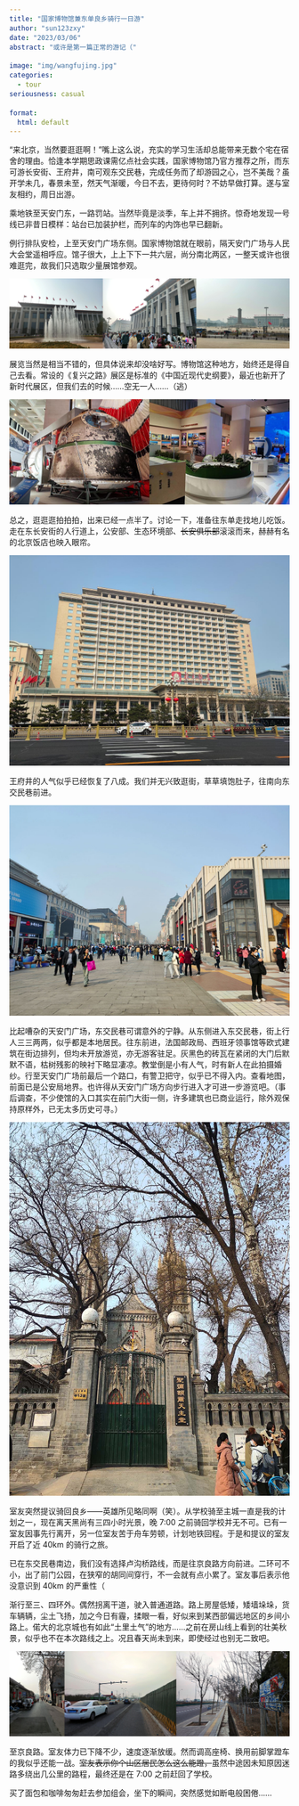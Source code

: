 ```yaml
---
title: "国家博物馆兼东单良乡骑行一日游"
author: "sun123zxy"
date: "2023/03/06"
abstract: "或许是第一篇正常的游记（"

image: "img/wangfujing.jpg"
categories:
  - tour
seriousness: casual
  
format:
  html: default
---
```


“来北京，当然要逛逛啊！”嘴上这么说，充实的学习生活却总能带来无数个宅在宿舍的理由。恰逢本学期思政课需亿点社会实践，国家博物馆乃官方推荐之所，而东可游长安街、王府井，南可观东交民巷，完成任务而了却游园之心，岂不美哉？虽开学未几，春景未至，然天气渐暖，今日不去，更待何时？不妨早做打算。遂与室友相约，周日出游。

乘地铁至天安门东，一路罚站。当然毕竟是淡季，车上并不拥挤。惊奇地发现一号线已非昔日模样：站台已加装护栏，而列车的内饰也早已翻新。

例行排队安检，上至天安门广场东侧。国家博物馆就在眼前，隔天安门广场与人民大会堂遥相呼应。馆子很大，上上下下一共六层，尚分南北两区，一整天或许也很难逛完，故我们只选取少量展馆参观。

![博物馆外侧](img/col-museum-outside.jpg)

展览当然是相当不错的，但具体说来却没啥好写。博物馆这种地方，始终还是得自己去看。常设的《复兴之路》展区是标准的《中国近现代史纲要》，最近也新开了新时代展区，但我们去的时候……空无一人……（逃）

![神州十三号返回舱（左）；复兴之路“新时代”展厅（右）](img/museum-exhibits.jpg)

总之，逛逛逛拍拍拍，出来已经一点半了。讨论一下，准备往东单走找地儿吃饭。走在东长安街的人行道上，公安部、生态环境部、~~长安俱乐部~~滚滚而来，赫赫有名的北京饭店也映入眼帘。

![挺敦实一栋楼](img/beijing-hotel.jpg)

王府井的人气似乎已经恢复了八成。我们并无兴致逛街，草草填饱肚子，往南向东交民巷前进。

![王府井步行街](img/wangfujing.jpg)

比起嘈杂的天安门广场，东交民巷可谓意外的宁静。从东侧进入东交民巷，街上行人三三两两，似乎都是本地居民。往东前进，法国邮政局、西班牙领事馆等欧式建筑在街边排列，但均未开放游览，亦无游客驻足。灰黑色的砖瓦在紧闭的大门后默默不语，枯树残影的映衬下略显凄凉。教堂倒是小有人气，时有新人在此拍摄婚纱。行至天安门广场前最后一个路口，有警卫把守，似乎已不得入内。查看地图，前面已是公安局地界。也许得从天安门广场方向步行进入才可进一步游览吧。（事后调查，不少使馆的入口其实在前门大街一侧，许多建筑也已商业运行，除外观保持原样外，已无太多历史可寻。）

![东交民巷的教堂](img/church.jpg)

室友突然提议骑回良乡——英雄所见略同啊（笑）。从学校骑至主城一直是我的计划之一，现在离天黑尚有三四小时光景，晚 7:00 之前骑回学校并无不可。已有一室友因事先行离开，另一位室友苦于舟车劳顿，计划地铁回程。于是和提议的室友开启了近 40km 的骑行之旅。

已在东交民巷南边，我们没有选择卢沟桥路线，而是往京良路方向前进。二环可不小，出了前门公园，在狭窄的胡同间穿行，不一会就有点小累了。室友事后表示他没意识到 40km 的严重性（

渐行至三、四环外。偶然拐离干道，驶入普通道路。路上房屋低矮，矮墙垛垛，货车辆辆，尘土飞扬，加之今日有霾，揉眼一看，好似来到某西部偏远地区的乡间小路上。偌大的北京城也有如此“土里土气”的地方……之前在房山线上看到的壮美秋景，似乎也不在本次路线之上。况且春天尚未到来，即使经过也别无二致吧。

![胡同、“乡道”与分界处](img/col-riding.jpg)

至京良路。室友体力已下降不少，速度逐渐放缓。然而调高座椅、换用前脚掌蹬车的我似乎还能一战。~~室友表示你个山区居民怎么这么能蹬，~~虽然中途因未知原因迷路多绕出几公里的路程，最终还是在 7:00 之前赶回了学校。

买了面包和咖啡匆匆赶去参加组会，坐下的瞬间，突然感觉如断电般困倦……